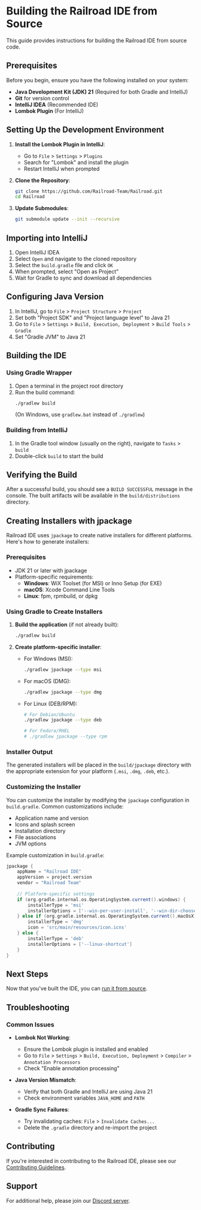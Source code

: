 # Building the Railroad IDE from Source

This guide provides instructions for building the Railroad IDE from source code.

## Prerequisites

Before you begin, ensure you have the following installed on your system:

- **Java Development Kit (JDK) 21** (Required for both Gradle and IntelliJ)
- **Git** for version control
- **IntelliJ IDEA** (Recommended IDE)
- **Lombok Plugin** (For IntelliJ)

## Setting Up the Development Environment

1. **Install the Lombok Plugin in IntelliJ**:
   - Go to `File` > `Settings` > `Plugins`
   - Search for "Lombok" and install the plugin
   - Restart IntelliJ when prompted

2. **Clone the Repository**:
   ```bash
   git clone https://github.com/Railroad-Team/Railroad.git
   cd Railroad
   ```

3. **Update Submodules**:
   ```bash
   git submodule update --init --recursive
   ```

## Importing into IntelliJ

1. Open IntelliJ IDEA
2. Select `Open` and navigate to the cloned repository
3. Select the `build.gradle` file and click `OK`
4. When prompted, select "Open as Project"
5. Wait for Gradle to sync and download all dependencies

## Configuring Java Version

1. In IntelliJ, go to `File` > `Project Structure` > `Project`
2. Set both "Project SDK" and "Project language level" to Java 21
3. Go to `File` > `Settings` > `Build, Execution, Deployment` > `Build Tools` > `Gradle`
4. Set "Gradle JVM" to Java 21

## Building the IDE

### Using Gradle Wrapper

1. Open a terminal in the project root directory
2. Run the build command:
   ```bash
   ./gradlew build
   ```
   (On Windows, use `gradlew.bat` instead of `./gradlew`)

### Building from IntelliJ

1. In the Gradle tool window (usually on the right), navigate to `Tasks` > `build`
2. Double-click `build` to start the build

## Verifying the Build

After a successful build, you should see a `BUILD SUCCESSFUL` message in the console. The built artifacts will be available in the `build/distributions` directory.

## Creating Installers with jpackage

Railroad IDE uses `jpackage` to create native installers for different platforms. Here's how to generate installers:

### Prerequisites
- JDK 21 or later with jpackage
- Platform-specific requirements:
  - **Windows**: WiX Toolset (for MSI) or Inno Setup (for EXE)
  - **macOS**: Xcode Command Line Tools
  - **Linux**: fpm, rpmbuild, or dpkg

### Using Gradle to Create Installers

1. **Build the application** (if not already built):
   ```bash
   ./gradlew build
   ```

2. **Create platform-specific installer**:
   - For Windows (MSI):
     ```bash
     ./gradlew jpackage --type msi
     ```
   - For macOS (DMG):
     ```bash
     ./gradlew jpackage --type dmg
     ```
   - For Linux (DEB/RPM):
     ```bash
     # For Debian/Ubuntu
     ./gradlew jpackage --type deb
     
     # For Fedora/RHEL
     # ./gradlew jpackage --type rpm
     ```

### Installer Output

The generated installers will be placed in the `build/jpackage` directory with the appropriate extension for your platform (`.msi`, `.dmg`, `.deb`, etc.).

### Customizing the Installer

You can customize the installer by modifying the `jpackage` configuration in `build.gradle`. Common customizations include:

- Application name and version
- Icons and splash screen
- Installation directory
- File associations
- JVM options

Example customization in `build.gradle`:
```groovy
jpackage {
    appName = "Railroad IDE"
    appVersion = project.version
    vendor = "Railroad Team"
    
    // Platform-specific settings
    if (org.gradle.internal.os.OperatingSystem.current().windows) {
        installerType = 'msi'
        installerOptions = ['--win-per-user-install', '--win-dir-chooser', '--win-menu']
    } else if (org.gradle.internal.os.OperatingSystem.current().macOsX) {
        installerType = 'dmg'
        icon = 'src/main/resources/icon.icns'
    } else {
        installerType = 'deb'
        installerOptions = ['--linux-shortcut']
    }
}
```

## Next Steps

Now that you've built the IDE, you can [run it from source](./running.md).

## Troubleshooting

### Common Issues

- **Lombok Not Working**:
  - Ensure the Lombok plugin is installed and enabled
  - Go to `File` > `Settings` > `Build, Execution, Deployment` > `Compiler` > `Annotation Processors`
  - Check "Enable annotation processing"

- **Java Version Mismatch**:
  - Verify that both Gradle and IntelliJ are using Java 21
  - Check environment variables `JAVA_HOME` and `PATH`

- **Gradle Sync Failures**:
  - Try invalidating caches: `File` > `Invalidate Caches...`
  - Delete the `.gradle` directory and re-import the project

## Contributing

If you're interested in contributing to the Railroad IDE, please see our [Contributing Guidelines](./contributing.md).

## Support

For additional help, please join our [Discord server](https://discord.turtywurty.dev/).
